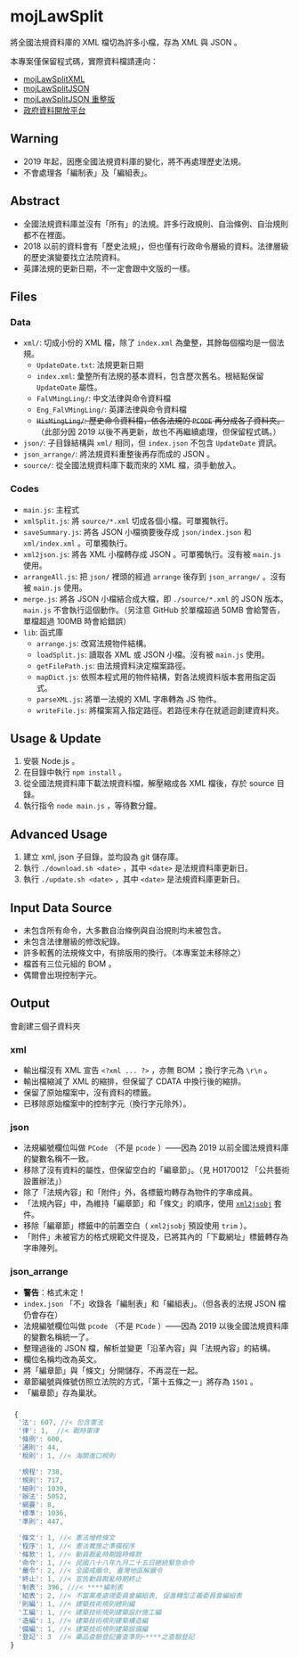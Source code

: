 # mojLawSplit
將全國法規資料庫的 XML 檔切為許多小檔，存為 XML 與 JSON 。

本專案僅保留程式碼，實際資料檔請連向：
* [mojLawSplitXML](https://github.com/kong0107/mojLawSplitXML)
* [mojLawSplitJSON](https://github.com/kong0107/mojLawSplitJSON)
* [mojLawSplitJSON 重整版](https://github.com/kong0107/mojLawSplitJSON/tree/arranged)
* [政府資料開放平台](https://data.gov.tw/datasets/search?query=%E6%B3%95%E8%A6%8F)


## Warning
* 2019 年起，因應全國法規資料庫的變化，將不再處理歷史法規。
* 不會處理各「編制表」及「編組表」。

## Abstract
* 全國法規資料庫並沒有「所有」的法規。許多行政規則、自治條例、自治規則都不在裡面。
* 2018 以前的資料會有「歷史法規」，但也僅有行政命令層級的資料。法律層級的歷史演變要找立法院資料。
* 英譯法規的更新日期，不一定會跟中文版的一樣。

## Files

### Data
* `xml/`: 切成小份的 XML 檔，除了 `index.xml` 為彙整，其餘每個檔均是一個法規。
  * `UpdateDate.txt`: 法規更新日期
  * `index.xml`: 彙整所有法規的基本資料，包含歷次舊名。根結點保留 `UpdateDate` 屬性。
  * `FalVMingLing/`: 中文法律與命令資料檔
  * `Eng_FalVMingLing/`: 英譯法律與命令資料檔
  * ~~`HisMingLing/`: 歷史命令資料檔，依各法規的 `PCODE` 再分成各子資料夾。~~
    （此部分因 2019 以後不再更新，故也不再繼續處理，但保留程式碼。）
* `json/`: 子目錄結構與 `xml/` 相同，但 `index.json` 不包含 `UpdateDate` 資訊。
* `json_arrange/`: 將法規資料重整後再存而成的 JSON 。
* `source/`: 從全國法規資料庫下載而來的 XML 檔，須手動放入。

### Codes
* `main.js`: 主程式
* `xmlSplit.js`: 將 `source/*.xml` 切成各個小檔。可單獨執行。
* `saveSummary.js`: 將各 JSON 小檔摘要後存成 `json/index.json` 和 `xml/index.xml` 。可單獨執行。
* `xml2json.js`: 將各 XML 小檔轉存成 JSON 。可單獨執行。沒有被 `main.js` 使用。
* `arrangeAll.js`: 把 `json/` 裡頭的經過 `arrange` 後存到 `json_arrange/` 。沒有被 `main.js` 使用。
* `merge.js`: 將各 JSON 小檔結合成大檔，即 `./source/*.xml` 的 JSON 版本。 `main.js` 不會執行這個動作。（另注意 GitHub 於單檔超過 50MB 會給警告，單檔超過 100MB 時會給錯誤）
* `lib`: 函式庫
  * `arrange.js`: 改寫法規物件結構。
  * `loadSplit.js`: 讀取各 XML 或 JSON 小檔。沒有被 `main.js` 使用。
  * `getFilePath.js`: 由法規資料決定檔案路徑。
  * `mapDict.js`: 依照本程式用的物件結構，對各法規資料版本套用指定函式。
  * `parseXML.js`: 將單一法規的 XML 字串轉為 JS 物件。
  * `writeFile.js`: 將檔案寫入指定路徑。若路徑未存在就遞迴創建資料夾。

## Usage & Update
1. 安裝 Node.js 。
2. 在目錄中執行 `npm install` 。
2. 從全國法規資料庫下載法規資料檔，解壓縮成各 XML 檔後，存於 source 目錄。
3. 執行指令 `node main.js` ，等待數分鐘。

## Advanced Usage
1. 建立 xml, json 子目錄，並均設為 git 儲存庫。
2. 執行 `./download.sh <date>` ，其中 `<date>` 是法規資料庫更新日。
3. 執行 `./update.sh <date>` ，其中 `<date>` 是法規資料庫更新日。

## Input Data Source
* 未包含所有命令，大多數自治條例與自治規則均未被包含。
* 未包含法律層級的修改紀錄。
* 許多較舊的法規條文中，有排版用的換行。（本專案並未移除之）
* 檔首有三位元組的 BOM 。
* 偶爾會出現控制字元。

## Output
會創建三個子資料夾

### xml
* 輸出檔沒有 XML 宣告 `<?xml ... ?>` ，亦無 BOM ；換行字元為 `\r\n` 。
* 輸出檔縮減了 XML 的縮排，但保留了 CDATA 中換行後的縮排。
* 保留了原始檔案中，沒有資料的標籤。
* 已移除原始檔案中的控制字元（換行字元除外）。

### json
* 法規編號欄位叫做 `PCode` （不是 `pcode` ）——因為 2019 以前全國法規資料庫的變數名稱不一致。
* 移除了沒有資料的屬性，但保留空白的「編章節」。（見 H0170012 「公共藝術設置辦法」）
* 除了「法規內容」和「附件」外，各標籤均轉存為物件的字串成員。
* 「法規內容」中，為維持「編章節」和「條文」的順序，使用 [`xml2jsobj`](https://www.npmjs.com/package/xml2jsobj) 套件。
* 移除「編章節」標籤中的前置空白（ `xml2jsobj` 預設使用 `trim` ）。
* 「附件」未被官方的格式規範文件提及，已將其內的「下載網址」標籤轉存為字串陣列。

### json_arrange
* **警告**：格式未定！
* `index.json` 「不」收錄各「編制表」和「編組表」。（但各表的法規 JSON 檔仍會存在）
* 法規編號欄位叫做 `pcode` （不是 `PCode` ）——因為 2019 以後全國法規資料庫的變數名稱統一了。
* 整理過後的 JSON 檔，解析並變更「沿革內容」與「法規內容」的結構。
* 欄位名稱均改為英文。
* 將「編章節」與「條文」分開儲存，不再混在一起。
* 章節編號與條號仿照立法院的方式，「第十五條之一」將存為 `1501` 。
* 「編章節」存為巢狀。

###
```js
 {
  '法': 607, //< 包含憲法
  '律': 1,  //< 戰時軍律
  '條例': 600,
  '通則': 44,
  '稅則': 1, //< 海關進口稅則

  '規程': 738,
  '規則': 717,
  '細則': 1030,
  '辦法': 5052,
  '綱要': 8,
  '標準': 1036,
  '準則': 447,

  '條文': 1, //< 憲法增修條文
  '程序': 1, //< 憲法實施之準備程序
  '條款': 1, //< 動員戡亂時期臨時條款
  '命令': 1, //< 民國八十八年九月二十五日總統緊急命令
  '嚴令': 2, //< 全國戒嚴令, 臺灣地區解嚴令
  '終止': 1, //< 宣告動員戡亂時期終止
  '制表': 396, ///< ****編制表
  '組表': 2, //< 不當黨產處理委員會編組表, 促進轉型正義委員會編組表
  '則編': 1, //< 建築技術規則總則編
  '工編': 1, //< 建築技術規則建築設計施工編
  '造編': 1, //< 建築技術規則建築構造編
  '備編': 1, //< 建築技術規則建築設備編
  '登記': 3  //< 藥品查驗登記審查準則─****之查驗登記
}

```
